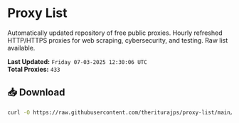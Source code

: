 # Proxy List

Automatically updated repository of free public proxies. Hourly refreshed HTTP/HTTPS proxies for web scraping, cybersecurity, and testing. Raw list available.

**Last Updated:** `Friday 07-03-2025 12:30:06 UTC`  
**Total Proxies:** `433`

## 📥 Download
```bash
curl -O https://raw.githubusercontent.com/theriturajps/proxy-list/main/proxies.txt
